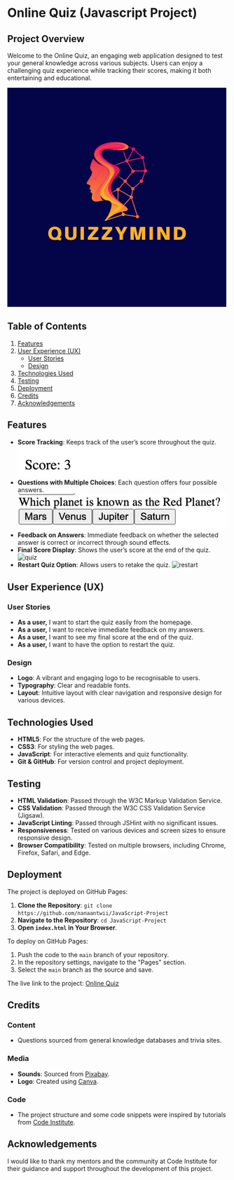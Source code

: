 # Online Quiz (Javascript Project)

## Project Overview

Welcome to the Online Quiz, an engaging web application designed to test your general knowledge across various subjects. Users can enjoy a challenging quiz experience while tracking their scores, making it both entertaining and educational.

![Online Quiz Logo](images/logo.png)

## Table of Contents

1. [Features](#features)
2. [User Experience (UX)](#user-experience-ux)
    - [User Stories](#user-stories)
    - [Design](#design)
3. [Technologies Used](#technologies-used)
4. [Testing](#testing)
5. [Deployment](#deployment)
6. [Credits](#credits)
7. [Acknowledgements](#acknowledgements)

## Features

- **Score Tracking**: Keeps track of the user’s score throughout the quiz.
![Score](images/score.png)
- **Questions with Multiple Choices**: Each question offers four possible answers.
![questions](images/questions.png)
- **Feedback on Answers**: Immediate feedback on whether the selected answer is correct or incorrect through sound effects.
- **Final Score Display**: Shows the user’s score at the end of the quiz.
![quiz](images/quiz)
- **Restart Quiz Option**: Allows users to retake the quiz.
![restart](images/restart)

## User Experience (UX)

### User Stories

- **As a user,** I want to start the quiz easily from the homepage.
- **As a user,** I want to receive immediate feedback on my answers.
- **As a user,** I want to see my final score at the end of the quiz.
- **As a user,** I want to have the option to restart the quiz.

### Design

- **Logo**: A vibrant and engaging logo to be recognisable to users.
- **Typography**: Clear and readable fonts.
- **Layout**: Intuitive layout with clear navigation and responsive design for various devices.

## Technologies Used

- **HTML5**: For the structure of the web pages.
- **CSS3**: For styling the web pages.
- **JavaScript**: For interactive elements and quiz functionality.
- **Git & GitHub**: For version control and project deployment.

## Testing

- **HTML Validation**: Passed through the W3C Markup Validation Service.
- **CSS Validation**: Passed through the W3C CSS Validation Service (Jigsaw).
- **JavaScript Linting**: Passed through JSHint with no significant issues.
- **Responsiveness**: Tested on various devices and screen sizes to ensure responsive design.
- **Browser Compatibility**: Tested on multiple browsers, including Chrome, Firefox, Safari, and Edge.

## Deployment

The project is deployed on GitHub Pages:

1. **Clone the Repository**: `git clone https://github.com/nanaantwii/JavaScript-Project`
2. **Navigate to the Repository**: `cd JavaScript-Project`
3. **Open `index.html` in Your Browser**.

To deploy on GitHub Pages:

1. Push the code to the `main` branch of your repository.
2. In the repository settings, navigate to the "Pages" section.
3. Select the `main` branch as the source and save.

The live link to the project: [Online Quiz](https://nanaantwii.github.io/JavaScript-Project/)

## Credits

### Content

- Questions sourced from general knowledge databases and trivia sites.

### Media

- **Sounds**: Sourced from [Pixabay](https://pixabay.com/).
- **Logo**: Created using [Canva](https://www.canva.com/).

### Code

- The project structure and some code snippets were inspired by tutorials from [Code Institute](https://codeinstitute.net/).

## Acknowledgements

I would like to thank my mentors and the community at Code Institute for their guidance and support throughout the development of this project.
